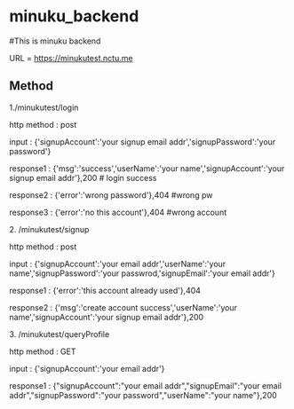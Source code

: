 # minuku_backend

#This is minuku backend

URL = https://minukutest.nctu.me

<h2>Method</h2>

<p>1./minukutest/login<br></p>
  <p>http method : post<br></p> 
  <p>input : {'signupAccount':'your signup email addr','signupPassword':'your password'}<br></p>
  <p>response1 : {'msg':'success','userName':'your name','signupAccount':'your signup email addr'},200  # login success<br></p>
  <p>response2 : {'error':'wrong password'},404 #wrong pw<br></p>
  <p>response3 : {'error':'no this account'},404 #wrong account<br></p>

<p>2. /minukutest/signup<br></p>
   <p>http method : post<br></p>
   <p> input : {'signupAccount':'your email addr','userName':'your name','signupPassword':'your passwrod,'signupEmail':'your email addr'}<br></p>
   <p>response1 : {'error':'this account already used'},404<br></p>
   <p>response2 : {'msg':'create account success','userName':'your name','signupAccount':'your signup email addr'},200<br></p>

<p>3. /minukutest/queryProfile<br></p>
   <p>http method : GET<br></p>
   <p> input : {'signupAccount':'your email addr'}<br></p>
   <p>response1 : {"signupAccount":"your email addr","signupEmail":"your email addr","signupPassword":"your password","userName":"your name"},200<br></p>
